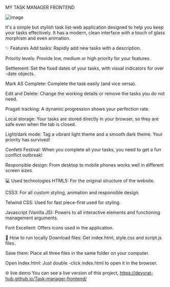 MY TASK MANAGER FRONTEND 

![image](https://github.com/user-attachments/assets/6939a363-c528-4f1b-a163-d9b5966917e8)



It's a simple but stylish task list-web application designed to help you keep your tasks effectively. It has a modern, clean interface with a touch of glass morphism and even animation.

✨ Features
Add tasks: Rapidly add new tasks with a description.

Priority levels: Provide low, medium or high priority for your features.

Settlement: Set the fixed dates of your tasks, with visual indicators for over -date objects.

Mark AS Complete: Complete the task easily (and vice versa).

Edit and Delete: Change the working details or remove the tasks you do not need.

Pragati tracking: A dynamic progression shows your perfection rate.

Local storage: Your tasks are stored directly in your browser, so they are safe even when the tab is closed.

Light/dark mode: Tag a vibrant light theme and a smooth dark theme. Your priority has survived!

Confetti Festival: When you complete all your tasks, you need to get a fun conflict outbreak!

Responsible design: From desktop to mobile phones works well in different screen sizes.

💻 Used technologies
HTML5: For the original structure of the website.

CSS3: For all custom styling, animation and responsible design.

Telwind CSS: Used for fast piece-first used for styling.

Javascript (Vanilla JS): Powers to all interactive elements and functioning management arguments.

Font Excellent: Offers icons used in the application.

🚀 How to run locally
Download files: Get index.html, style.css and script.js files.

Save them: Place all three files in the same folder on your computer.

Open Index.html: Just double -click index.html to open it in the browser.

🌐 live demo
You can see a live version of this project, https://devvrat-hub.github.io/Task-manager-frontend/

